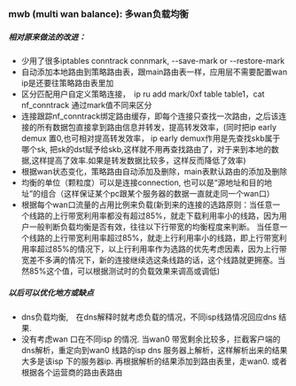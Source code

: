 ### mwb  (multi wan balance): 多wan负载均衡

##### 相对原来做法的改进：

+ 少用了很多iptables conntrack connmark, --save-mark or --restore-mark
+ 自动添加本地路由到策略路由表，跟main路由表一样，应用层不需要配置wan ip是还要往策略路由表里加
+ 区分匹配用户自定义策略连接，　ip ru add mark/0xf table table1，cat nf_conntrack 通过mark值不同来区分
+ 连接跟踪nf_conntrack绑定路由缓存，即每个连接只查找一次路由，之后该连接的所有数据包直接拿到路由信息并转发，提高转发效率，(同时把ip early demux 置0,也可相对提高转发效率， ip early demux作用是先查找skb属于哪个sk, 把sk的dst赋予给skb,这样就不用再查找路由了，对于来到本地的数据,这样提高了效率.如果是转发数据比较多，这样反而降低了效率) 
+ 根据wan状态变化，策略路由自动添加及删除，main表默认路由的添加及删除
+ 均衡的单位（颗粒度）可以是连接connection, 也可以是“源地址和目的地址”的组合（这样保证某个pc跟某个服务器的数据一直就走同一个wan口）
+ 根据每个wan口流量的占用比例来负载(新到来的连接的选路原则：当任意一个线路的上行带宽利用率都没有超过85%，就走下载利用率小的线路，因为用户一般判断负载均衡是否有效，往往以下行带宽的均衡程度来判断。 当任意一个线路的上行带宽利用率超过85%，就走上行利用率小的线路，即上行带宽利用率超过85%的情况下，以上行利用率作为选路的优先考虑因素，因为上行带宽差不多满的情况下，新的连接继续选这条线路的话，这个线路就更拥塞。当然85%这个值，可以根据测试时的负载效果来调高或调低)



##### 以后可以优化地方或缺点

+  dns负载均衡,　在dns解释时就考虑负载的情况，不同isp线路情况回应dns 结果. 
+ 没有考虑wan 口在不同isp 的情况. 当wan0 带宽剩余比较多，拦截客户端的dns解析，重定向到wan0 线路的isp dns 服务器上解析，这样解析出来的结果大多是该isp 下的服务器ip. 再根据解析的结果添加到路由表里，走wan0. 或者根据各个运营商的路由表路由
